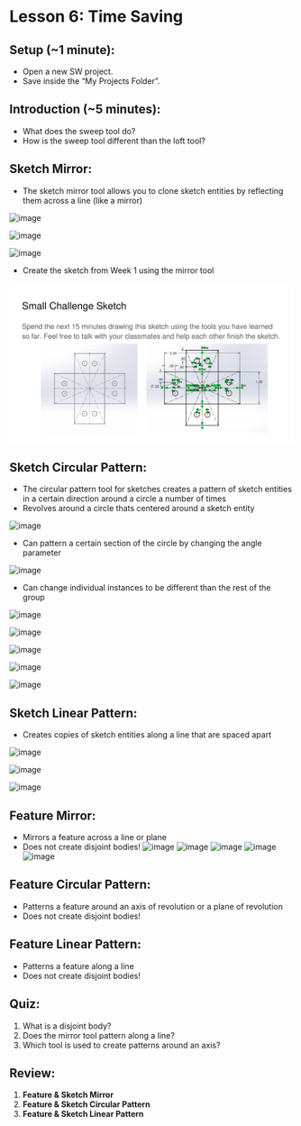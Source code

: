# Lesson 6: Time Saving 

## Setup (~1 minute):
- Open a new SW project.
- Save inside the “My Projects Folder”.

## Introduction (~5 minutes):
- What does the sweep tool do?
- How is the sweep tool different than the loft tool?

## Sketch Mirror:
- The sketch mirror tool allows you to clone sketch entities by reflecting them across a line (like a mirror)

![image](https://github.com/user-attachments/assets/43dc901d-7cde-49b9-b386-e77c4c653560)

![image](https://github.com/user-attachments/assets/96f548ed-b111-4a49-ae1c-34293ffbe66e)

![image](https://github.com/user-attachments/assets/6037a020-0728-49f8-8b2a-743ba468120e)

- Create the sketch from Week 1 using the mirror tool 

![SW Advanced CAD Curriculum 1-1](../images/SW%20Advanced%20CAD%20Curriculumn%202-10.png)

## Sketch Circular Pattern:
- The circular pattern tool for sketches creates a pattern of sketch entities in a certain direction around a circle a number of times
- Revolves around a circle thats centered around a sketch entity

![image](https://github.com/user-attachments/assets/27853b4d-9fb4-4c34-8276-d2bcd5a8c1de)

- Can pattern a certain section of the circle by changing the angle parameter

![image](https://github.com/user-attachments/assets/35d3d61c-2259-4e2d-85ed-9bd5e39607ab)

- Can change individual instances to be different than the rest of the group 

![image](https://github.com/user-attachments/assets/f2612e48-2eaa-4965-971c-8f7cd4a4400c)

![image](https://github.com/user-attachments/assets/bc3267cf-5300-41ea-9b8b-c3a738f06908)

![image](https://github.com/user-attachments/assets/bbc850f4-38c9-4993-980e-b684c51b0710)

![image](https://github.com/user-attachments/assets/72987c5f-84e1-4391-bdb7-253a414f2d4e)

![image](https://github.com/user-attachments/assets/4f704366-a6bd-4132-9a6b-ac13edc2c7ba)

## Sketch Linear Pattern:
- Creates copies of sketch entities along a line that are spaced apart 

![image](https://github.com/user-attachments/assets/46d8b280-975c-4123-99b4-7746448e4339)

![image](https://github.com/user-attachments/assets/be9fd5c4-ef30-4183-995f-ff45256e20ca)

![image](https://github.com/user-attachments/assets/3554c3cc-36c4-4dc1-b66f-ae867a913103)

## Feature Mirror:
- Mirrors a feature across a line or plane
- Does not create disjoint bodies! 
![image](https://github.com/user-attachments/assets/bcdb2e6b-6dbd-4bad-bcb7-b98dee55fb1d)
![image](https://github.com/user-attachments/assets/814f64db-8a1c-4039-b90b-7b4bfbd7956e)
![image](https://github.com/user-attachments/assets/4fbf7fe1-ecaa-4f57-bc2e-8eb810700d91)
![image](https://github.com/user-attachments/assets/56078c86-3bb7-4371-89e8-ac13283643bc)
![image](https://github.com/user-attachments/assets/9433a6ae-0f19-4858-ae7a-bf48d77129c5)


## Feature Circular Pattern:
- Patterns a feature around an axis of revolution or a plane of revolution
- Does not create disjoint bodies! 



## Feature Linear Pattern:
- Patterns a feature along a line
- Does not create disjoint bodies!




## Quiz:
1. What is a disjoint body?
2. Does the mirror tool pattern along a line?
3. Which tool is used to create patterns around an axis?

## Review:
1. **Feature & Sketch Mirror**
2. **Feature & Sketch Circular Pattern**
3. **Feature & Sketch Linear Pattern**




